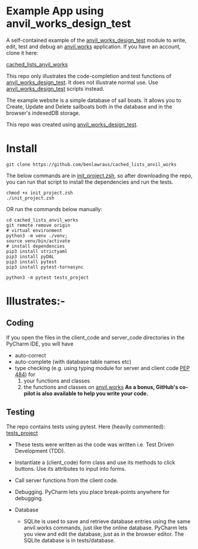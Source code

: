 
Example App using anvil_works_design_test
==========================================
A self-contained example of the [anvil_works_design_test](https://github.com/benlawraus/anvil_works_design_test) module to write, edit, test and debug an
[anvil.works](https://anvil.works) application. If you have an 
account, clone it here:

[cached_lists_anvil_works](https://anvil.works/build#clone:HCI3ZLAYFMXTTBEV=UY765JHOSBBLTQZADVICCZDJ|C6ZZPAPN4YYF5NVJ=)

This repo only illustrates the code-completion and test functions of [anvil_works_design_test](https://github.com/benlawraus/anvil_works_design_test). It does not illustrate normal use. Use [anvil_works_design_test](https://github.com/benlawraus/anvil_works_design_test) scripts instead.

The example website is a simple database of sail boats.  It allows you to Create, Update and Delete sailboats both in
the database and in the browser's indexedDB storage.

This repo was created using [anvil_works_design_test](https://github.com/benlawraus/anvil_works_design_test). 

Install
=======


    git clone https://github.com/benlawraus/cached_lists_anvil_works

The below commands are in [init_project.zsh](init_project.zsh), so after downloading
the repo, you can run that script to install the dependencies and run the tests.

    chmod +x init_project.zsh
    ./init_project.zsh

OR run the commands below manually:

    cd cached_lists_anvil_works
    git remote remove origin
    # virtual environment
    python3 -m venv ./venv;
    source venv/bin/activate
    # install dependencies
    pip3 install strictyaml
    pip3 install pyDAL
    pip3 install pytest
    pip3 install pytest-tornasync

    python3 -m pytest tests_project



Illustrates:-
=============

Coding
-------
If you open the files in the client_code and server_code directories in the PyCharm IDE,
    you will have
  * auto-correct
  * auto-complete (with database table names etc)
  * type checking (e.g. using typing module for server and client code [PEP 484](https://peps.python.org/pep-0484/#suggested-syntax-for-python-2-7-and-straddling-code))
    for
    1. your functions and classes
    2. the functions and classes on [anvil.works](https://anvil.works)
      **As a bonus, GitHub's co-pilot is also available to help you write your code.**

Testing
-------
The repo contains tests using pytest. Here (heavily commented):
[tests_project](tests_project)

- These tests were written as the code was written i.e. Test Driven Development (TDD).

- Instantiate a (client_code) form class and use its methods to click buttons. Use its attributes to input
into forms.  
- Call server functions from the client code.

- Debugging. PyCharm lets you place break-points anywhere for debugging.

- Database
    + SQLite is used to save and retrieve database entries using the same anvil.works commands,
    just like the online database. PyCharm lets you view and edit the database, just as in the browser editor. The SQLite database is in tests/database.





